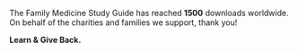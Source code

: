 

The Family Medicine Study Guide has reached **1500** downloads worldwide.&nbsp; On behalf of the charities and families we support, thank you! &nbsp;

**Learn & Give Back.**